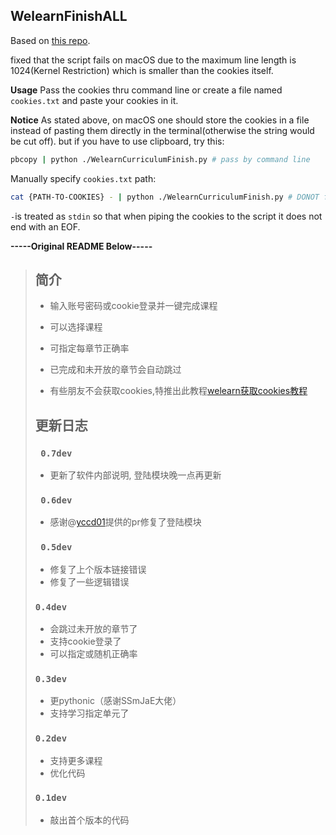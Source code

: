 ## **WelearnFinishALL**

Based on [this repo](https://gitee.com/xxxhhy/welearn-curriculum-finsh).

fixed that the script fails on macOS due to the maximum line length is 1024(Kernel Restriction) which is smaller than the cookies itself.

**Usage**	Pass the cookies thru command line or create a file named `cookies.txt` and paste your cookies in it.

**Notice**	As stated above, on macOS one should store the cookies in a file instead of pasting them directly in the terminal(otherwise the string would be cut off). but if you have to use clipboard, try this:

```bash
pbcopy | python ./WelearnCurriculumFinish.py # pass by command line
```

Manually specify `cookies.txt` path:

```bash
cat {PATH-TO-COOKIES} - | python ./WelearnCurriculumFinish.py # DONOT forget the DASH
```

`-`is treated as `stdin` so that when piping the cookies to the script it does not end with an EOF.

**-----Original README Below-----**

> ## 简介
>
> * 输入账号密码或cookie登录并一键完成课程
> * 可以选择课程
> * 可指定每章节正确率
> * 已完成和未开放的章节会自动跳过
>
> * 有些朋友不会获取cookies,特推出此教程[welearn获取cookies教程](https://v.youku.com/v_show/id_XNTkwNTQwOTc4MA==.html)
>
> ## 更新日志
>
> ### ` 0.7dev`
> * 更新了软件内部说明, 登陆模块晚一点再更新
>
> ### ` 0.6dev`
> * 感谢@[yccd01](https://gitee.com/yccd01)提供的pr修复了登陆模块 
>
> ### ` 0.5dev` 
>
> * 修复了上个版本链接错误
> * 修复了一些逻辑错误
>
> ### `0.4dev`
> * 会跳过未开放的章节了
> * 支持cookie登录了
> * 可以指定或随机正确率
>
> ### `0.3dev`
> * 更pythonic（感谢SSmJaE大佬）
> * 支持学习指定单元了
>
> ### `0.2dev`
> * 支持更多课程
> * 优化代码
>
> ### `0.1dev`
> * 敲出首个版本的代码
